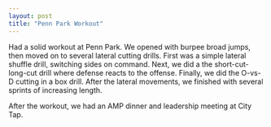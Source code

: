 ```yaml
---
layout: post
title: "Penn Park Workout"
---
```


Had a solid workout at Penn Park. We opened with burpee broad jumps, then moved on to several lateral cutting drills. First was a simple lateral shuffle drill, switching sides on command. Next, we did a the short-cut-long-cut drill where defense reacts to the offense. Finally, we did the O-vs-D cutting in a box drill. After the lateral movements, we finished with several sprints of increasing length.

After the workout, we had an AMP dinner and leadership meeting at City Tap. 

